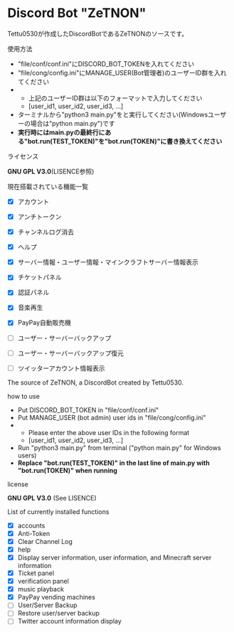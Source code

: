 # Discord Bot "ZeTNON"

Tettu0530が作成したDiscordBotであるZeTNONのソースです。

使用方法

- "file/conf/conf.ini"にDISCORD_BOT_TOKENを入れてください
- "file/cong/config.ini"にMANAGE_USER(Bot管理者)のユーザーID群を入れてください
- - 上記のユーザーID群は以下のフォーマットで入力してください
  - [user_id1, user_id2, user_id3, ...]
- ターミナルから"python3 main.py"をと実行してください(Windowsユーザーの場合は"python main.py")です
- **実行時にはmain.pyの最終行にある"bot.run(TEST_TOKEN)"を"bot.run(TOKEN)"に書き換えてください**

ライセンス

**GNU GPL V3.0**(LISENCE参照)


現在搭載されている機能一覧
- [x] アカウント
- [x] アンチトークン
- [x] チャンネルログ消去
- [x] ヘルプ
- [x] サーバー情報・ユーザー情報・マインクラフトサーバー情報表示
- [x] チケットパネル
- [x] 認証パネル
- [x] 音楽再生
- [x] PayPay自動販売機
- [ ] ユーザー・サーバーバックアップ
- [ ] ユーザー・サーバーバックアップ復元
- [ ] ツイッターアカウント情報表示




The source of ZeTNON, a DiscordBot created by Tettu0530.

how to use

- Put DISCORD_BOT_TOKEN in "file/conf/conf.ini"
- Put MANAGE_USER (bot admin) user ids in "file/cong/config.ini"
- - Please enter the above user IDs in the following format
  - [user_id1, user_id2, user_id3, ...]
- Run "python3 main.py" from terminal ("python main.py" for Windows users)
- **Replace "bot.run(TEST_TOKEN)" in the last line of main.py with "bot.run(TOKEN)" when running**

license

**GNU GPL V3.0** (See LISENCE)


List of currently installed functions
- [x] accounts
- [x] Anti-Token
- [x] Clear Channel Log
- [x] help
- [x] Display server information, user information, and Minecraft server information
- [x] Ticket panel
- [x] verification panel
- [x] music playback
- [x] PayPay vending machines
- [ ] User/Server Backup
- [ ] Restore user/server backup
- [ ] Twitter account information display
